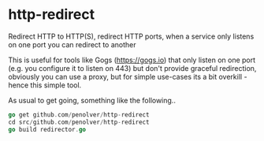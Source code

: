 # http-redirect
Redirect HTTP to HTTP(S), redirect HTTP ports, when a service only listens on one port you can redirect to another

This is useful for tools like Gogs (https://gogs.io) that only listen on one port (e.g. you configure it to listen on 443) but don't provide graceful redirection, obviously you can use a proxy, but for simple use-cases its a bit overkill - hence this simple tool.

As usual to get going, something like the following..

```go
go get github.com/penolver/http-redirect
cd src/github.com/penolver/http-redirect
go build redirector.go
```

